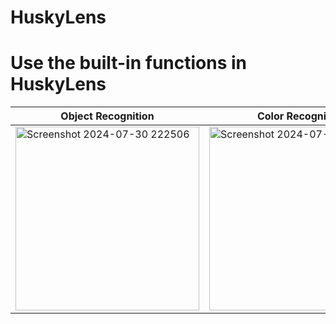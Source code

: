 # HuskyLens
# Use the built-in functions in HuskyLens

| Object Recognition  |  Color Recognition  | Tag Recognition  | Line Tracking
| ------------- | ------------- | ------------- | ------------- |
| <img width="294" alt="Screenshot 2024-07-30 222506" src="https://github.com/user-attachments/assets/5bfa2089-82a5-4f63-8d1e-7b668c01e473"> | <img width="294" alt="Screenshot 2024-07-30 222506" src="https://github.com/user-attachments/assets/84c55854-47b6-4123-863a-19f92ae9ab8f"> | <img width="294" alt="Screenshot 2024-07-30 222506" src="https://github.com/user-attachments/assets/5be44e2f-66b8-42d7-b76d-fd810eb1cb94"> | <img width="294" alt="Screenshot 2024-07-30 222506" src="https://github.com/user-attachments/assets/3fbb0860-846a-4ac0-b8cf-5133a9fb5a64">
